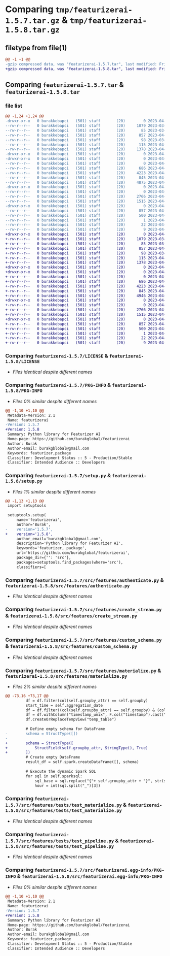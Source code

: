 # Comparing `tmp/featurizerai-1.5.7.tar.gz` & `tmp/featurizerai-1.5.8.tar.gz`

## filetype from file(1)

```diff
@@ -1 +1 @@
-gzip compressed data, was "featurizerai-1.5.7.tar", last modified: Fri Apr 28 21:51:54 2023, max compression
+gzip compressed data, was "featurizerai-1.5.8.tar", last modified: Fri Apr 28 21:55:39 2023, max compression
```

## Comparing `featurizerai-1.5.7.tar` & `featurizerai-1.5.8.tar`

### file list

```diff
@@ -1,24 +1,24 @@
-drwxr-xr-x   0 burakkebapci   (501) staff       (20)        0 2023-04-28 21:51:54.299069 featurizerai-1.5.7/
--rw-r--r--   0 burakkebapci   (501) staff       (20)     1079 2023-03-26 20:50:31.000000 featurizerai-1.5.7/LICENSE
--rw-r--r--   0 burakkebapci   (501) staff       (20)       85 2023-03-26 20:50:31.000000 featurizerai-1.5.7/MANIFEST.in
--rw-r--r--   0 burakkebapci   (501) staff       (20)      857 2023-04-28 21:51:54.299135 featurizerai-1.5.7/PKG-INFO
--rw-r--r--   0 burakkebapci   (501) staff       (20)       98 2023-03-26 20:50:31.000000 featurizerai-1.5.7/pyproject.toml
--rw-r--r--   0 burakkebapci   (501) staff       (20)      115 2023-04-28 21:51:54.299341 featurizerai-1.5.7/setup.cfg
--rw-r--r--   0 burakkebapci   (501) staff       (20)     1378 2023-04-28 21:51:28.000000 featurizerai-1.5.7/setup.py
-drwxr-xr-x   0 burakkebapci   (501) staff       (20)        0 2023-04-28 21:51:54.294134 featurizerai-1.5.7/src/
-drwxr-xr-x   0 burakkebapci   (501) staff       (20)        0 2023-04-28 21:51:54.296224 featurizerai-1.5.7/src/features/
--rw-r--r--   0 burakkebapci   (501) staff       (20)        0 2023-04-22 17:23:59.000000 featurizerai-1.5.7/src/features/__init__.py
--rw-r--r--   0 burakkebapci   (501) staff       (20)      686 2023-04-22 23:39:43.000000 featurizerai-1.5.7/src/features/authenticate.py
--rw-r--r--   0 burakkebapci   (501) staff       (20)     4223 2023-04-28 19:36:07.000000 featurizerai-1.5.7/src/features/create_stream.py
--rw-r--r--   0 burakkebapci   (501) staff       (20)      845 2023-04-23 11:45:28.000000 featurizerai-1.5.7/src/features/custom_schema.py
--rw-r--r--   0 burakkebapci   (501) staff       (20)     4875 2023-04-28 21:51:23.000000 featurizerai-1.5.7/src/features/materialize.py
-drwxr-xr-x   0 burakkebapci   (501) staff       (20)        0 2023-04-28 21:51:54.298037 featurizerai-1.5.7/src/features/tests/
--rw-r--r--   0 burakkebapci   (501) staff       (20)        0 2023-04-25 16:35:40.000000 featurizerai-1.5.7/src/features/tests/__init__.py
--rw-r--r--   0 burakkebapci   (501) staff       (20)     2766 2023-04-28 14:47:29.000000 featurizerai-1.5.7/src/features/tests/test_materialize.py
--rw-r--r--   0 burakkebapci   (501) staff       (20)     1515 2023-04-28 02:38:55.000000 featurizerai-1.5.7/src/features/tests/test_pipeline.py
-drwxr-xr-x   0 burakkebapci   (501) staff       (20)        0 2023-04-28 21:51:54.298942 featurizerai-1.5.7/src/featurizerai.egg-info/
--rw-r--r--   0 burakkebapci   (501) staff       (20)      857 2023-04-28 21:51:54.000000 featurizerai-1.5.7/src/featurizerai.egg-info/PKG-INFO
--rw-r--r--   0 burakkebapci   (501) staff       (20)      500 2023-04-28 21:51:54.000000 featurizerai-1.5.7/src/featurizerai.egg-info/SOURCES.txt
--rw-r--r--   0 burakkebapci   (501) staff       (20)        1 2023-04-28 21:51:54.000000 featurizerai-1.5.7/src/featurizerai.egg-info/dependency_links.txt
--rw-r--r--   0 burakkebapci   (501) staff       (20)       22 2023-04-28 21:51:54.000000 featurizerai-1.5.7/src/featurizerai.egg-info/requires.txt
--rw-r--r--   0 burakkebapci   (501) staff       (20)        9 2023-04-28 21:51:54.000000 featurizerai-1.5.7/src/featurizerai.egg-info/top_level.txt
+drwxr-xr-x   0 burakkebapci   (501) staff       (20)        0 2023-04-28 21:55:39.098312 featurizerai-1.5.8/
+-rw-r--r--   0 burakkebapci   (501) staff       (20)     1079 2023-03-26 20:50:31.000000 featurizerai-1.5.8/LICENSE
+-rw-r--r--   0 burakkebapci   (501) staff       (20)       85 2023-03-26 20:50:31.000000 featurizerai-1.5.8/MANIFEST.in
+-rw-r--r--   0 burakkebapci   (501) staff       (20)      857 2023-04-28 21:55:39.098383 featurizerai-1.5.8/PKG-INFO
+-rw-r--r--   0 burakkebapci   (501) staff       (20)       98 2023-03-26 20:50:31.000000 featurizerai-1.5.8/pyproject.toml
+-rw-r--r--   0 burakkebapci   (501) staff       (20)      115 2023-04-28 21:55:39.098613 featurizerai-1.5.8/setup.cfg
+-rw-r--r--   0 burakkebapci   (501) staff       (20)     1378 2023-04-28 21:55:26.000000 featurizerai-1.5.8/setup.py
+drwxr-xr-x   0 burakkebapci   (501) staff       (20)        0 2023-04-28 21:55:39.094303 featurizerai-1.5.8/src/
+drwxr-xr-x   0 burakkebapci   (501) staff       (20)        0 2023-04-28 21:55:39.096418 featurizerai-1.5.8/src/features/
+-rw-r--r--   0 burakkebapci   (501) staff       (20)        0 2023-04-22 17:23:59.000000 featurizerai-1.5.8/src/features/__init__.py
+-rw-r--r--   0 burakkebapci   (501) staff       (20)      686 2023-04-22 23:39:43.000000 featurizerai-1.5.8/src/features/authenticate.py
+-rw-r--r--   0 burakkebapci   (501) staff       (20)     4223 2023-04-28 19:36:07.000000 featurizerai-1.5.8/src/features/create_stream.py
+-rw-r--r--   0 burakkebapci   (501) staff       (20)      845 2023-04-23 11:45:28.000000 featurizerai-1.5.8/src/features/custom_schema.py
+-rw-r--r--   0 burakkebapci   (501) staff       (20)     4946 2023-04-28 21:54:27.000000 featurizerai-1.5.8/src/features/materialize.py
+drwxr-xr-x   0 burakkebapci   (501) staff       (20)        0 2023-04-28 21:55:39.097208 featurizerai-1.5.8/src/features/tests/
+-rw-r--r--   0 burakkebapci   (501) staff       (20)        0 2023-04-25 16:35:40.000000 featurizerai-1.5.8/src/features/tests/__init__.py
+-rw-r--r--   0 burakkebapci   (501) staff       (20)     2766 2023-04-28 14:47:29.000000 featurizerai-1.5.8/src/features/tests/test_materialize.py
+-rw-r--r--   0 burakkebapci   (501) staff       (20)     1515 2023-04-28 02:38:55.000000 featurizerai-1.5.8/src/features/tests/test_pipeline.py
+drwxr-xr-x   0 burakkebapci   (501) staff       (20)        0 2023-04-28 21:55:39.098099 featurizerai-1.5.8/src/featurizerai.egg-info/
+-rw-r--r--   0 burakkebapci   (501) staff       (20)      857 2023-04-28 21:55:39.000000 featurizerai-1.5.8/src/featurizerai.egg-info/PKG-INFO
+-rw-r--r--   0 burakkebapci   (501) staff       (20)      500 2023-04-28 21:55:39.000000 featurizerai-1.5.8/src/featurizerai.egg-info/SOURCES.txt
+-rw-r--r--   0 burakkebapci   (501) staff       (20)        1 2023-04-28 21:55:39.000000 featurizerai-1.5.8/src/featurizerai.egg-info/dependency_links.txt
+-rw-r--r--   0 burakkebapci   (501) staff       (20)       22 2023-04-28 21:55:39.000000 featurizerai-1.5.8/src/featurizerai.egg-info/requires.txt
+-rw-r--r--   0 burakkebapci   (501) staff       (20)        9 2023-04-28 21:55:39.000000 featurizerai-1.5.8/src/featurizerai.egg-info/top_level.txt
```

### Comparing `featurizerai-1.5.7/LICENSE` & `featurizerai-1.5.8/LICENSE`

 * *Files identical despite different names*

### Comparing `featurizerai-1.5.7/PKG-INFO` & `featurizerai-1.5.8/PKG-INFO`

 * *Files 0% similar despite different names*

```diff
@@ -1,10 +1,10 @@
 Metadata-Version: 2.1
 Name: featurizerai
-Version: 1.5.7
+Version: 1.5.8
 Summary: Python library for Featurizer AI
 Home-page: https://github.com/burakglobal/featurizerai
 Author: Burak
 Author-email: burakgblobal@gmail.com
 Keywords: featurizer,package
 Classifier: Development Status :: 5 - Production/Stable
 Classifier: Intended Audience :: Developers
```

### Comparing `featurizerai-1.5.7/setup.py` & `featurizerai-1.5.8/setup.py`

 * *Files 1% similar despite different names*

```diff
@@ -1,13 +1,13 @@
 import setuptools
 
 setuptools.setup(
     name='featurizerai',
     author='Burak',
-    version='1.5.7',
+    version='1.5.8',
     author_email='burakgblobal@gmail.com',
     description='Python library for Featurizer AI',
     keywords='featurizer, package',
     url='https://github.com/burakglobal/featurizerai',
     package_dir={'': 'src'},
     packages=setuptools.find_packages(where='src'),
     classifiers=[
```

### Comparing `featurizerai-1.5.7/src/features/authenticate.py` & `featurizerai-1.5.8/src/features/authenticate.py`

 * *Files identical despite different names*

### Comparing `featurizerai-1.5.7/src/features/create_stream.py` & `featurizerai-1.5.8/src/features/create_stream.py`

 * *Files identical despite different names*

### Comparing `featurizerai-1.5.7/src/features/custom_schema.py` & `featurizerai-1.5.8/src/features/custom_schema.py`

 * *Files identical despite different names*

### Comparing `featurizerai-1.5.7/src/features/materialize.py` & `featurizerai-1.5.8/src/features/materialize.py`

 * *Files 2% similar despite different names*

```diff
@@ -73,16 +73,17 @@
         df = df.filter(col(self.groupby_attr) == self.groupby)
         start_time = self.aggregation_date
         df = df.filter((col(self.groupby_attr) == self.groupby) & (col("timestamp") < start_time.timestamp()))
         df = df.withColumn("timestamp_unix", F.col("timestamp").cast("bigint"))
         df.createOrReplaceTempView("temp_table")
 
         # Define empty schema for DataFrame
-        schema = StructType([])
-
+        schema = StructType([
+            StructField(self.groupby_attr, StringType(), True)
+        ])
         # Create empty DataFrame
         result_df = self.spark.createDataFrame([], schema)
 
         # Execute the dynamic Spark SQL
         for sql in self.sparksql:
             sql_base = sql.replace("{"+ self.groupby_attr + "}", str(self.groupby))
             hour = int(sql.split("_")[3])
```

### Comparing `featurizerai-1.5.7/src/features/tests/test_materialize.py` & `featurizerai-1.5.8/src/features/tests/test_materialize.py`

 * *Files identical despite different names*

### Comparing `featurizerai-1.5.7/src/features/tests/test_pipeline.py` & `featurizerai-1.5.8/src/features/tests/test_pipeline.py`

 * *Files identical despite different names*

### Comparing `featurizerai-1.5.7/src/featurizerai.egg-info/PKG-INFO` & `featurizerai-1.5.8/src/featurizerai.egg-info/PKG-INFO`

 * *Files 0% similar despite different names*

```diff
@@ -1,10 +1,10 @@
 Metadata-Version: 2.1
 Name: featurizerai
-Version: 1.5.7
+Version: 1.5.8
 Summary: Python library for Featurizer AI
 Home-page: https://github.com/burakglobal/featurizerai
 Author: Burak
 Author-email: burakgblobal@gmail.com
 Keywords: featurizer,package
 Classifier: Development Status :: 5 - Production/Stable
 Classifier: Intended Audience :: Developers
```


